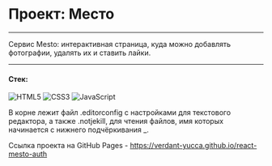 # Проект: Место
-----

Cервис Mesto: интерактивная страница, куда можно добавлять фотографии, удалять их и ставить лайки.

---
#### Стек:
![HTML5](https://img.shields.io/badge/-HTML5-141130?style=for-the-badge&logo=HTML5&logoColor=FF0000)
![CSS3](https://img.shields.io/badge/-CSS3-141130?style=for-the-badge&logo=CSS3&logoColor=009900)
![JavaScript](https://img.shields.io/badge/-React-141130?style=for-the-badge&logo=React&logoColor=blue)

В корне лежит файл .editorconfig с настройками для текстового редактора, а также .notjekill, для чтения файлов, имя которых начинается с нижнего подчёркивания _.

Ссылка проекта на GitHub Pages - https://verdant-yucca.github.io/react-mesto-auth
